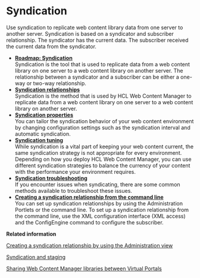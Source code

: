 # Syndication

Use syndication to replicate web content library data from one server to another server. Syndication is based on a syndicator and subscriber relationship. The syndicator has the current data. The subscriber received the current data from the syndicator.

-   **[Roadmap: Syndication](../wcm/wcm_rm_syndication.md)**  
Syndication is the tool that is used to replicate data from a web content library on one server to a web content library on another server. The relationship between a syndicator and a subscriber can be either a one-way or two-way relationship.
-   **[Syndication relationships](../wcm/wcm_syndication_overview.md)**  
Syndication is the method that is used by HCL Web Content Manager to replicate data from a web content library on one server to a web content library on another server.
-   **[Syndication properties](../wcm/wcm_config_prop_syndication.md)**  
You can tailor the syndication behavior of your web content environment by changing configuration settings such as the syndication interval and automatic syndication.
-   **[Syndication tuning](../wcm/wcm_syndication_tuning.md)**  
While syndication is a vital part of keeping your web content current, the same syndication strategy is not appropriate for every environment. Depending on how you deploy HCL Web Content Manager, you can use different syndication strategies to balance the currency of your content with the performance your environment requires.
-   **[Syndication troubleshooting](../wcm/wcm_syndication_troubleshooting.md)**  
If you encounter issues when syndicating, there are some common methods available to troubleshoot these issues.
-   **[Creating a syndication relationship from the command line](../wcm/wcm_syndication_settingup_cmdline.md)**  
You can set up syndication relationships by using the Administration Portlets or the command line. To set up a syndication relationship from the command line, use the XML configuration interface \(XML access\) and the ConfigEngine command to configure the subscriber.


**Related information**  


[Creating a syndication relationship by using the Administration view](../panel_help/wcm_syndication_settingup.md)

[Syndication and staging](../deploy/dep_up_syn.md)

[Sharing Web Content Manager libraries between Virtual Portals](../migrate/mig_post_vp_sharing_wcm.md)

